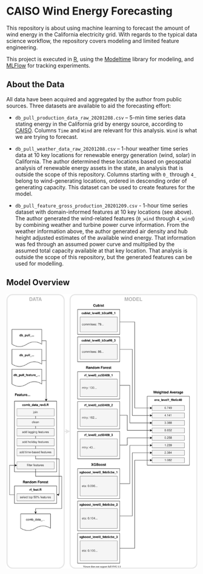 # CAISO Wind Energy Forecasting

This repository is about using machine learning to forecast the amount of wind energy in the California electricity 
grid. With regards to the typical data science workflow, the repository covers modeling and limited feature engineering.

This project is executed in [R](https://www.r-project.org/), using the 
[Modeltime](https://business-science.github.io/modeltime/) library for modeling, and [MLFlow](https://mlflow.org/) for 
tracking experiments.

## About the Data

All data have been acquired and aggregated by the author from public sources. Three datasets are available to aid the 
forecasting effort:

- `db_pull_production_data_raw_20201208.csv` – 5-min time series data stating energy in the California grid by energy 
  source, according to [CAISO](http://www.caiso.com/TodaysOutlook/Pages/supply.aspx). Columns `Time` and `Wind` are
  relevant for this analysis. `Wind` is what we are trying to forecast.
  
- `db_pull_weather_data_raw_20201208.csv` – 1-hour weather time series data at 10 key locations for renewable energy
  generation (wind, solar) in California. The author determined these locations based on geospatial analysis of 
  renewable energy assets in the state, an analysis that is outside the scope of this repository. Columns starting with
  `0_` through `4_` belong to wind-generating locations, ordered in descending order of generating capacity. This 
  dataset can be used to create features for the model.
  
- `db_pull_feature_gross_production_20201209.csv` - 1-hour time series dataset with domain-informed features at 10 key
  locations (see above). The author generated the wind-related features (`0_wind` through `4_wind`) by combining weather
  and turbine power curve information. From the weather information above, the author generated air density and hub
  height adjusted estimates of the available wind energy. That information was fed through an assumed power curve and
  multiplied by the assumed total capacity available at that key location. That analysis is outside the scope of this 
  repository, but the generated features can be used for modelling.

## Model Overview

![Model Architecture](./docs/model_architecture.svg)




